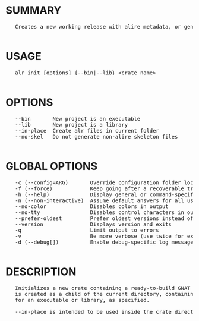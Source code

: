# SUMMARY
<pre>
   Creates a new working release with alire metadata, or generate metadata

</pre>
# USAGE
<pre>
   alr init [options] {--bin|--lib} &lt;crate name&gt;

</pre>
# OPTIONS
<pre>
   --bin       New project is an executable            
   --lib       New project is a library                
   --in-place  Create alr files in current folder      
   --no-skel   Do not generate non-alire skeleton files

</pre>
# GLOBAL OPTIONS
<pre>
   -c (--config=ARG)       Override configuration folder location                              
   -f (--force)            Keep going after a recoverable troublesome situation                
   -h (--help)             Display general or command-specific help                            
   -n (--non-interactive)  Assume default answers for all user prompts                         
   --no-color              Disables colors in output                                           
   --no-tty                Disables control characters in output                               
   --prefer-oldest         Prefer oldest versions instead of newest when resolving dependencies
   --version               Displays version and exits                                          
   -q                      Limit output to errors                                              
   -v                      Be more verbose (use twice for extra detail)                        
   -d (--debug[])          Enable debug-specific log messages                                  

</pre>
# DESCRIPTION
<pre>
   Initializes a new crate containing a ready-to-build GNAT project. The crate 
   is created as a child of the current directory, containing minimal sources 
   for an executable or library, as specified.

   --in-place is intended to be used inside the crate directory.
</pre>
